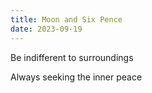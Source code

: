 ```yaml
---
title: Moon and Six Pence
date: 2023-09-19
---
```


Be indifferent to surroundings

Always seeking the inner peace
